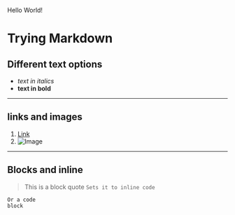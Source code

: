 Hello World!
# Trying Markdown
## Different text options
- *text in italics*
- **text in bold**
---
## links and images
1. [Link](http://google.com)
2. ![Image](https://miro.medium.com/max/566/1*j3xVt5zsYuAB19-QATkk_w.png)
***
## Blocks and inline
> This is a block quote
`Sets it to inline code`
```
Or a code
block
```


